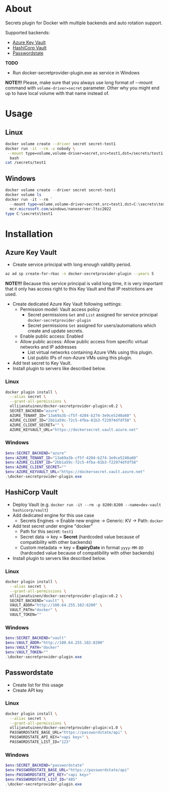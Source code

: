 # About
Secrets plugin for Docker with multiple backends and auto rotation support.

Supported backends:
* [Azure Key Vault](https://azure.microsoft.com/en-us/products/key-vault/)
* [HashiCorp Vault](https://www.hashicorp.com/en/products/vault)
* [Passwordstate](https://www.clickstudios.com.au/passwordstate.aspx)

**TODO**
* Run docker-secretprovider-plugin.exe as service in Windows

**NOTE!!!** Please, make sure that you always use long format of --mount command with `volume-driver=secret` parameter.
Other why you might end up to have local volume with that name instead of.

# Usage
## Linux
```bash
docker volume create --driver secret secret-test1
docker run -it --rm -u nobody \
 --mount type=volume,volume-driver=secret,src=test1,dst=/secrets/test1 \
  bash
cat /secrets/test1
```

## Windows
```powershell
docker volume create --driver secret secret-test1
docker volume ls
docker run -it --rm `
  --mount type=volume,volume-driver=secret,src=test1,dst=C:\secrets\test1 `
  mcr.microsoft.com/windows/nanoserver:ltsc2022
type C:\secrets\test1
```

# Installation
## Azure Key Vault
* Create service principal with long enough validity period.
```bash
az ad sp create-for-rbac -n docker-secretprovider-plugin --years 5
```
**NOTE!!!** Because this service principal is valid long time, it is very important that it only has access right to this Key Vault and that IP restrictions are used.

* Create dedicated Azure Key Vault following settings:
  * Permission model: Vault access policy
    * Secret permissions `Get` and `List` assigned for service principal `docker-secretprovider-plugin`
    * Secret permissions `Set` assigned for users/automations which create and update secrets.
  * Enable public access: Enabled
  * Allow public access: Allow public access from specific virtual networks and IP addresses
    * List virtual networks containing Azure VMs using this plugin.
    * List public IPs of non-Azure VMs using this plugin.
* Add test secret to Key Vault.
* Install plugin to servers like described below.
### Linux
```bash
docker plugin install \
  --alias secret \
  --grant-all-permissions \
  ollijanatuinen/docker-secretprovider-plugin:v0.2 \
  SECRET_BACKEND="azure" \
  AZURE_TENANT_ID="13a69a3b-cf5f-4204-b274-3e9ce5240a60" \
  AZURE_CLIENT_ID="2bb1a59c-72c5-4fba-81b3-f22974dfdf58" \
  AZURE_CLIENT_SECRET="" \
  AZURE_KEYVAULT_URL="https://dockersecret.vault.azure.net"
```
### Windows
```powershell
$env:SECRET_BACKEND="azure"
$env:AZURE_TENANT_ID="13a69a3b-cf5f-4204-b274-3e9ce5240a60"
$env:AZURE_CLIENT_ID="2bb1a59c-72c5-4fba-81b3-f22974dfdf58"
$env:AZURE_CLIENT_SECRET=""
$env:AZURE_KEYVAULT_URL="https://dockersecret.vault.azure.net"
.\docker-secretprovider-plugin.exe
```

## HashiCorp Vault
* Deploy Vault (e.g. `docker run -it --rm -p 8200:8200 --name=dev-vault hashicorp/vault`)
* Add dedicated engine for this use case
  * Secrets Engines -> Enable new engine -> Generic: KV -> Path: `docker`
* Add test secret under engine "docker"
  * Path for this secret: `test1`
  * Secret data -> key = **Secret** (hardcoded value because of compatibility with other backends)
  * Custom metadata -> key = **ExpiryDate** in format `yyyy-MM-DD` (hardcoded value because of compatibility with other backends)
* Install plugin to servers like described below.
### Linux
```bash
docker plugin install \
  --alias secret \
  --grant-all-permissions \
  ollijanatuinen/docker-secretprovider-plugin:v0.2 \
  SECRET_BACKEND="vault" \
  VAULT_ADDR="http://100.64.255.102:8200" \
  VAULT_PATH="docker" \
  VAULT_TOKEN=""
```
### Windows
```powershell
$env:SECRET_BACKEND="vault"
$env:VAULT_ADDR="http://100.64.255.102:8200"
$env:VAULT_PATH="docker"
$env:VAULT_TOKEN=""
.\docker-secretprovider-plugin.exe
```

## Passwordstate
* Create list for this usage
* Create API key
### Linux
```bash
docker plugin install \
  --alias secret \
  --grant-all-permissions \
  ollijanatuinen/docker-secretprovider-plugin:v1.0 \
  PASSWORDSTATE_BASE_URL="https://passwordstate/api" \
  PASSWORDSTATE_API_KEY="<api key>" \
  PASSWORDSTATE_LIST_ID="123"
```
### Windows
```powershell
$env:SECRET_BACKEND="passwordstate"
$env:PASSWORDSTATE_BASE_URL="https://passwordstate/api"
$env:PASSWORDSTATE_API_KEY="<api key>"
$env:PASSWORDSTATE_LIST_ID="485"
.\docker-secretprovider-plugin.exe
```
